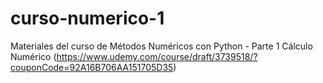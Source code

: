 # curso-numerico-1
Materiales del curso de Métodos Numéricos con Python - Parte 1 Cálculo Numérico (https://www.udemy.com/course/draft/3739518/?couponCode=92A16B706AA151705D35)
